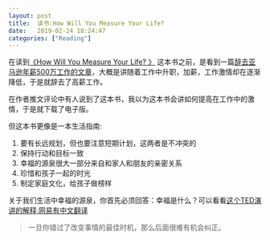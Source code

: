 ```yaml
---
layout: post
title:  读书:How Will You Measure Your Life? 
date:   2019-02-24 18:24:47
categories: ["Reading"]
---
```


在读到[《How Will You Measure Your Life? 》](https://www.amazon.com/gp/product/0062102419) 这本书之前，是看到一篇[辞去亚马逊年薪500万工作的文章](https://danielvassallo.com/only-intrinsic-motivation-lasts/)，大概是讲随着工作中升职，加薪，工作激情却在逐渐降低，于是就辞去了高薪工作。

在作者推文评论中有人说到了这本书，我以为这本书会讲如何提高在工作中的激情，于是就下载了电子版。

但这本书更像是一本生活指南:
1. 要有长远规划，但也要注意短期计划，这两者是不冲突的
2. 保持行动和目标一致
3. 幸福的源泉很大一部分来自和家人和朋友的亲密关系
4. 珍惜和孩子一起的时光
5. 制定家庭文化，给孩子做榜样

关于我们生活中幸福的源泉，你首先必须回答：幸福是什么？可以看看[这个TED演讲的解释](https://www.ted.com/talks/robert_waldinger_what_makes_a_good_life_lessons_from_the_longest_study_on_happiness),[网易有中文翻译](https://open.163.com/movie/2016/1/B/T/MBAM75U2S_MBB7LQSBT.html)

> 一旦你错过了改变事情的最佳时机，那么后面很难有机会纠正。
